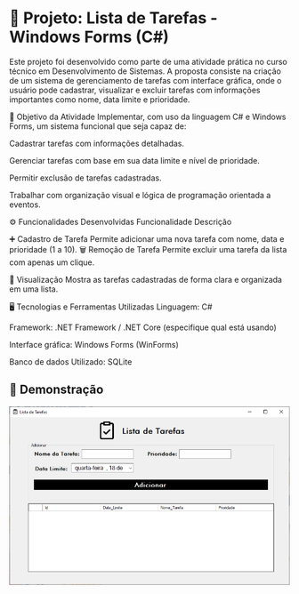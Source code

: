 # 📝 Projeto: Lista de Tarefas - Windows Forms (C#)
Este projeto foi desenvolvido como parte de uma atividade prática no curso técnico em Desenvolvimento de Sistemas. A proposta consiste na criação de um sistema de gerenciamento de tarefas com interface gráfica, onde o usuário pode cadastrar, visualizar e excluir tarefas com informações importantes como nome, data limite e prioridade.

📌 Objetivo da Atividade
Implementar, com uso da linguagem C# e Windows Forms, um sistema funcional que seja capaz de:

Cadastrar tarefas com informações detalhadas.

Gerenciar tarefas com base em sua data limite e nível de prioridade.

Permitir exclusão de tarefas cadastradas.

Trabalhar com organização visual e lógica de programação orientada a eventos.

⚙️ Funcionalidades Desenvolvidas
Funcionalidade	Descrição

➕ Cadastro de Tarefa	Permite adicionar uma nova tarefa com nome, data e prioridade (1 a 10).
🗑️ Remoção de Tarefa	Permite excluir uma tarefa da lista com apenas um clique.

🧾 Visualização	Mostra as tarefas cadastradas de forma clara e organizada em uma lista.

🖥️ Tecnologias e Ferramentas Utilizadas
Linguagem: C#

Framework: .NET Framework / .NET Core (especifique qual está usando)

Interface gráfica: Windows Forms (WinForms)

Banco de dados Utilizado: SQLite

📸 Demonstração
--- 
![Demonstração da lista de tarefas](Imagem/Tarefas.png)






